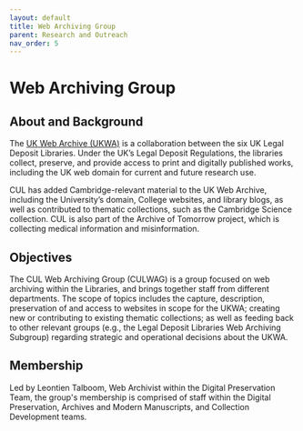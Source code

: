 ```yaml
---
layout: default
title: Web Archiving Group
parent: Research and Outreach
nav_order: 5
---
```


# Web Archiving Group

## About and Background

The [UK Web Archive (UKWA)](https://www.webarchive.org.uk/en/ukwa/) is a collaboration between the six UK Legal Deposit Libraries. Under the UK’s Legal Deposit Regulations, the libraries collect, preserve, and provide access to print and digitally published works, including the UK web domain for current and future research use.  

CUL has added Cambridge-relevant material to the UK Web Archive, including the University’s domain, College websites, and library blogs, as well as contributed to thematic collections, such as the Cambridge Science collection. CUL is also part of the Archive of Tomorrow project, which is collecting medical information and misinformation. 

## Objectives

The CUL Web Archiving Group (CULWAG) is a group focused on web archiving within the Libraries, and brings together staff from different departments. The scope of topics includes the capture, description, preservation of and access to websites in scope for the UKWA; creating new or contributing to existing thematic collections; as well as feeding back to other relevant groups (e.g., the Legal Deposit Libraries Web Archiving Subgroup) regarding strategic and operational decisions about the UKWA.

## Membership 

Led by Leontien Talboom, Web Archivist within the Digital Preservation Team, the group's membership is comprised of staff within the Digital Preservation, Archives and Modern Manuscripts, and Collection Development teams. 